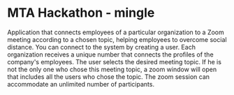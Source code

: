 # MTA Hackathon - mingle
Application that connects employees of a particular organization to a Zoom meeting according to a chosen topic, helping employees to overcome social distance.
You can connect to the system by creating a user.
Each organization receives a unique number that connects the profiles of the company's employees.
The user selects the desired meeting topic. If he is not the only one who chose this meeting topic, a zoom window will open that includes all the users who chose the topic. 
The zoom session can accommodate an unlimited number of participants.

